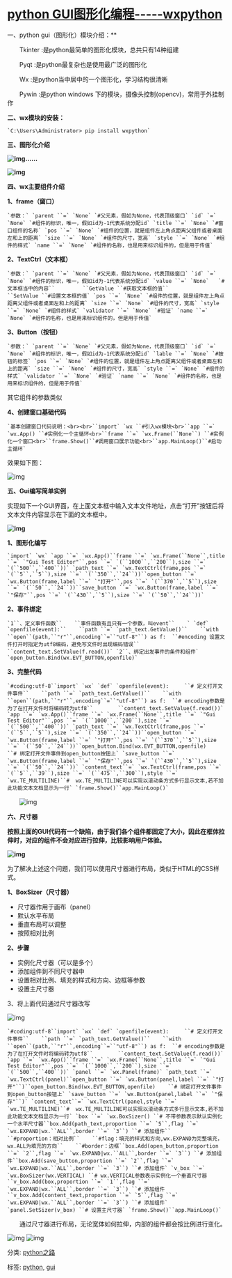 # [python GUI图形化编程-----wxpython](https://www.cnblogs.com/morries123/p/8568666.html)

一、python gui（图形化）模块介绍：**

　　Tkinter :是python最简单的图形化模块，总共只有14种组建

　　Pyqt     :是python最复杂也是使用最广泛的图形化

　　Wx       :是python当中居中的一个图形化，学习结构很清晰

　　Pywin   :是python windows 下的模块，摄像头控制(opencv)，常用于外挂制作

**二、wx模块的安装：**

```
`C:\Users\Administrator> pip install wxpython`
```

**三、图形化介绍**

**![img](https://images2018.cnblogs.com/blog/1346968/201803/1346968-20180314162543626-747274271.png)……**

**![img](https://images2018.cnblogs.com/blog/1346968/201803/1346968-20180314162720572-1363559280.png)**

 

 

**四、wx主要组件介绍**

**1、frame（窗口）**

```
`参数：` `parent ``=` `None` `#父元素，假如为None，代表顶级窗口` `id` `=` `None` `#组件的标识，唯一，假如id为-1代表系统分配id` `title ``=` `None` `#窗口组件的名称` `pos ``=` `None` `#组件的位置，就是组件左上角点距离父组件或者桌面左和上的距离` `size ``=` `None` `#组件的尺寸，宽高` `style ``=` `None` `#组件的样式` `name ``=` `None` `#组件的名称，也是用来标识组件的，但是用于传值`
```

**2、TextCtrl（文本框）**

```
`参数：` `parent ``=` `None` `#父元素，假如为None，代表顶级窗口` `id` `=` `None` `#组件的标识，唯一，假如id为-1代表系统分配id` `value ``=` `None`   `#文本框当中的内容``         ``GetValue ``#获取文本框的值``         ``SetValue ``#设置文本框的值` `pos ``=` `None` `#组件的位置，就是组件左上角点距离父组件或者桌面左和上的距离` `size ``=` `None` `#组件的尺寸，宽高` `style ``=` `None` `#组件的样式` `validator ``=` `None` `#验证` `name ``=` `None` `#组件的名称，也是用来标识组件的，但是用于传值`
```

**3、Button（按钮）**

```
`参数：` `parent ``=` `None` `#父元素，假如为None，代表顶级窗口` `id` `=` `None` `#组件的标识，唯一，假如id为-1代表系统分配id` `lable ``=` `None` `#按钮的标签` `pos ``=` `None` `#组件的位置，就是组件左上角点距离父组件或者桌面左和上的距离` `size ``=` `None` `#组件的尺寸，宽高` `style ``=` `None` `#组件的样式` `validator ``=` `None` `#验证` `name ``=` `None` `#组件的名称，也是用来标识组件的，但是用于传值`
```

其它组件的参数类似

**4、创建窗口基础代码**

```
`基本创建窗口代码说明：<br><br>``import` `wx ``#引入wx模块<br>``app ``=` `wx.App() ``#实例化一个主循环<br>``frame ``=` `wx.Frame(``None``) ``#实例化一个窗口<br>``frame.Show()``#调用窗口展示功能<br>``app.MainLoop()``#启动主循环`
```

效果如下图：　　

![img](https://images2018.cnblogs.com/blog/1346968/201803/1346968-20180314171643250-35417890.png)

**五、Gui编写简单实例**

实现如下一个GUI界面，在上面文本框中输入文本文件地址，点击“打开”按钮后将文本文件内容显示在下面的文本框中。

**![img](https://images2018.cnblogs.com/blog/1346968/201803/1346968-20180314171847342-1907337927.png)**

**1、图形化编写**

```
`import` `wx` `app ``=` `wx.App()``frame ``=` `wx.Frame(``None``,title ``=` `"Gui Test Editor"``,pos ``=` `(``1000``,``200``),size ``=` `(``500``,``400``))` `path_text ``=` `wx.TextCtrl(frame,pos ``=` `(``5``,``5``),size ``=` `(``350``,``24``))``open_button ``=` `wx.Button(frame,label ``=` `"打开"``,pos ``=` `(``370``,``5``),size ``=` `(``50``,``24``))``save_button ``=` `wx.Button(frame,label ``=` `"保存"``,pos ``=` `(``430``,``5``),size ``=` `(``50``,``24``))`
```

**2、事件绑定**

```
`1``、定义事件函数``    ``事件函数有且只有一个参数，叫event``    ` `def` `openfile(event):``    ``path ``=` `path_text.GetValue()``    ``with ``open``(path,``"r"``,encoding``=``"utf-8"``) as f:  ``#encoding 设置文件打开时指定为utf8编码，避免写文件时出现编码错误``        ``content_text.SetValue(f.read())` `2``、绑定出发事件的条件和组件` `open_button.Bind(wx.EVT_BUTTON,openfile)`
```

**3、完整代码**

```
`#coding:utf-8``import` `wx` `def` `openfile(event):     ``# 定义打开文件事件``    ``path ``=` `path_text.GetValue()``    ``with ``open``(path,``"r"``,encoding``=``"utf-8"``) as f:  ``# encoding参数是为了在打开文件时将编码转为utf8``        ``content_text.SetValue(f.read())` `app ``=` `wx.App()``frame ``=` `wx.Frame(``None``,title ``=` `"Gui Test Editor"``,pos ``=` `(``1000``,``200``),size ``=` `(``500``,``400``))` `path_text ``=` `wx.TextCtrl(frame,pos ``=` `(``5``,``5``),size ``=` `(``350``,``24``))``open_button ``=` `wx.Button(frame,label ``=` `"打开"``,pos ``=` `(``370``,``5``),size ``=` `(``50``,``24``))``open_button.Bind(wx.EVT_BUTTON,openfile)    ``# 绑定打开文件事件到open_button按钮上` `save_button ``=` `wx.Button(frame,label ``=` `"保存"``,pos ``=` `(``430``,``5``),size ``=` `(``50``,``24``))` `content_text``=` `wx.TextCtrl(frame,pos ``=` `(``5``,``39``),size ``=` `(``475``,``300``),style ``=` `wx.TE_MULTILINE)``#  wx.TE_MULTILINE可以实现以滚动条方式多行显示文本,若不加此功能文本文档显示为一行` `frame.Show()``app.MainLoop()`
```

　　![img](https://images2018.cnblogs.com/blog/1346968/201803/1346968-20180314180341307-1838660581.png)

  **六、尺寸器**

**按照上面的GUI代码有一个缺陷，由于我们各个组件都固定了大小，因此在框体拉伸时，对应的组件不会对应进行拉伸，比较影响用户体验。**

**![img](https://images2018.cnblogs.com/blog/1346968/201803/1346968-20180314181938931-1449675547.png)**

为了解决上述这个问题，我们可以使用尺寸器进行布局，类似于HTML的CSS样式。

**1、BoxSizer（尺寸器）**

- 尺寸器作用于画布（panel）
- 默认水平布局
- 垂直布局可以调整
- 按照相对比例

**2、步骤**

- 实例化尺寸器（可以是多个）
- 添加组件到不同尺寸器中
- 设置相对比例、填充的样式和方向、边框等参数
- 设置主尺寸器

3、将上面代码通过尺寸器改写

![img](https://images2018.cnblogs.com/blog/1346968/201803/1346968-20180314185025604-1242604057.png)

```
`#coding:utf-8``import` `wx` `def` `openfile(event):     ``# 定义打开文件事件``    ``path ``=` `path_text.GetValue()``    ``with ``open``(path,``"r"``,encoding``=``"utf-8"``) as f:  ``# encoding参数是为了在打开文件时将编码转为utf8``        ``content_text.SetValue(f.read())` `app ``=` `wx.App()``frame ``=` `wx.Frame(``None``,title ``=` `"Gui Test Editor"``,pos ``=` `(``1000``,``200``),size ``=` `(``500``,``400``))` `panel ``=` `wx.Panel(frame)` `path_text ``=` `wx.TextCtrl(panel)``open_button ``=` `wx.Button(panel,label ``=` `"打开"``)``open_button.Bind(wx.EVT_BUTTON,openfile)    ``# 绑定打开文件事件到open_button按钮上` `save_button ``=` `wx.Button(panel,label ``=` `"保存"``)` `content_text``=` `wx.TextCtrl(panel,style ``=` `wx.TE_MULTILINE)``#  wx.TE_MULTILINE可以实现以滚动条方式多行显示文本,若不加此功能文本文档显示为一行` `box ``=` `wx.BoxSizer() ``# 不带参数表示默认实例化一个水平尺寸器``box.Add(path_text,proportion ``=` `5``,flag ``=` `wx.EXPAND|wx.``ALL``,border ``=` `3``) ``# 添加组件``    ``#proportion：相对比例``    ``#flag：填充的样式和方向,wx.EXPAND为完整填充，wx.ALL为填充的方向``    ``#border：边框``box.Add(open_button,proportion ``=` `2``,flag ``=` `wx.EXPAND|wx.``ALL``,border ``=` `3``) ``# 添加组件``box.Add(save_button,proportion ``=` `2``,flag ``=` `wx.EXPAND|wx.``ALL``,border ``=` `3``) ``# 添加组件` `v_box ``=` `wx.BoxSizer(wx.VERTICAL) ``# wx.VERTICAL参数表示实例化一个垂直尺寸器``v_box.Add(box,proportion ``=` `1``,flag ``=` `wx.EXPAND|wx.``ALL``,border ``=` `3``) ``# 添加组件``v_box.Add(content_text,proportion ``=` `5``,flag ``=` `wx.EXPAND|wx.``ALL``,border ``=` `3``) ``# 添加组件` `panel.SetSizer(v_box) ``# 设置主尺寸器` `frame.Show()``app.MainLoop()`
```

　　通过尺寸器进行布局，无论宽体如何拉伸，内部的组件都会按比例进行变化。

![img](https://images2018.cnblogs.com/blog/1346968/201803/1346968-20180314185230491-1572831619.png)        ![img](https://images2018.cnblogs.com/blog/1346968/201803/1346968-20180314185243893-926785561.png)

 



分类: [python之路](https://www.cnblogs.com/morries123/category/1177291.html)

标签: [python](https://www.cnblogs.com/morries123/tag/python/), [gui](https://www.cnblogs.com/morries123/tag/gui/)